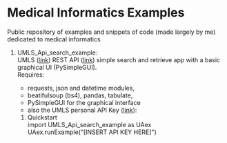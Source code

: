 # Medical Informatics Examples

Public repository of examples and snippets of code (made largely by me) dedicated to medical informatics

1. UMLS_Api_search_example:  
 UMLS ([link](https://www.nlm.nih.gov/research/umls/index.html)) REST API ([link](https://documentation.uts.nlm.nih.gov/rest/home.html))
simple search and retrieve app with a basic graphical UI (PySimpleGUI).  
Requires:  
    - requests, json and datetime modules, 
    - beatifulsoup (bs4), pandas, tabulate,
    - PySimpleGUI for the graphical interface
    - also the UMLS personal API Key ([link](https://documentation.uts.nlm.nih.gov/rest/authentication.html)):
      
    1. Quickstart  
       import UMLS_Api_search_example as UAex  
       UAex.runExample("[INSERT API KEY HERE]")  
       


